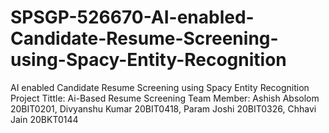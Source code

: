 # SPSGP-526670-AI-enabled-Candidate-Resume-Screening-using-Spacy-Entity-Recognition
AI enabled Candidate Resume Screening using Spacy Entity Recognition
Project Tittle: Ai-Based Resume Screening Team Member: Ashish Absolom 20BIT0201, Divyanshu Kumar 20BIT0418, Param Joshi 20BIT0326, Chhavi Jain 20BKT0144 
